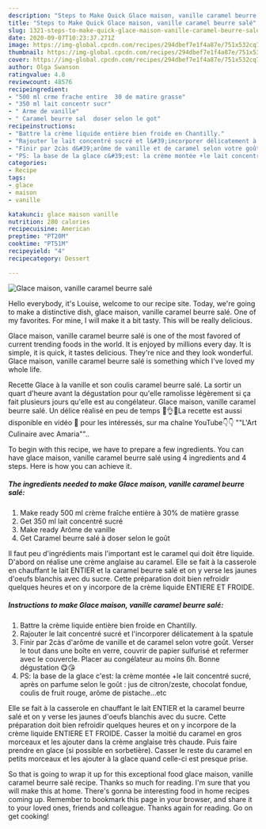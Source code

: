 ```yaml
---
description: "Steps to Make Quick Glace maison, vanille caramel beurre salé"
title: "Steps to Make Quick Glace maison, vanille caramel beurre salé"
slug: 1321-steps-to-make-quick-glace-maison-vanille-caramel-beurre-sale
date: 2020-09-07T10:23:37.271Z
image: https://img-global.cpcdn.com/recipes/294dbef7e1f4a87e/751x532cq70/glace-maison-vanille-caramel-beurre-sale-photo-principale-de-la-recette.jpg
thumbnail: https://img-global.cpcdn.com/recipes/294dbef7e1f4a87e/751x532cq70/glace-maison-vanille-caramel-beurre-sale-photo-principale-de-la-recette.jpg
cover: https://img-global.cpcdn.com/recipes/294dbef7e1f4a87e/751x532cq70/glace-maison-vanille-caramel-beurre-sale-photo-principale-de-la-recette.jpg
author: Olga Swanson
ratingvalue: 4.8
reviewcount: 48576
recipeingredient:
- "500 ml crme frache entire  30 de matire grasse"
- "350 ml lait concentr sucr"
- " Arme de vanille"
- " Caramel beurre sal  doser selon le got"
recipeinstructions:
- "Battre la crème liquide entière bien froide en Chantilly."
- "Rajouter le lait concentré sucré et l&#39;incorporer délicatement à la spatule"
- "Finir par 2càs d&#39;arôme de vanille et de caramel selon votre goût. Verser le tout dans une boîte en verre, couvrir de papier sulfurisé et refermer avec le couvercle. Placer au congélateur au moins 6h. Bonne dégustation 😋😘"
- "PS: la base de la glace c&#39;est: la crème montée +le lait concentré sucré, après on parfume selon le goût : jus de citron/zeste, chocolat fondue, coulis de fruit rouge, arôme de pistache...etc"
categories:
- Recipe
tags:
- glace
- maison
- vanille

katakunci: glace maison vanille 
nutrition: 280 calories
recipecuisine: American
preptime: "PT20M"
cooktime: "PT51M"
recipeyield: "4"
recipecategory: Dessert

---
```



![Glace maison, vanille caramel beurre salé](https://img-global.cpcdn.com/recipes/294dbef7e1f4a87e/751x532cq70/glace-maison-vanille-caramel-beurre-sale-photo-principale-de-la-recette.jpg)

Hello everybody, it's Louise, welcome to our recipe site. Today, we're going to make a distinctive dish, glace maison, vanille caramel beurre salé. One of my favorites. For mine, I will make it a bit tasty. This will be really delicious.

Glace maison, vanille caramel beurre salé is one of the most favored of current trending foods in the world. It is enjoyed by millions every day. It is simple, it is quick, it tastes delicious. They're nice and they look wonderful. Glace maison, vanille caramel beurre salé is something which I've loved my whole life.

Recette Glace à la vanille et son coulis caramel beurre salé. La sortir un quart d&#39;heure avant la dégustation pour qu&#39;elle ramolisse légèrement si ça fait plusieurs jours qu&#39;elle est au congélateur. Glace maison, vanille caramel beurre salé. Un délice réalisé en peu de temps 🍦👌😋La recette est aussi disponible en vidéo 🎥 pour les intéressés, sur ma chaîne YouTube👇👇 &#34;&#34;L&#39;Art Culinaire avec Amaria&#34;&#34;..


To begin with this recipe, we have to prepare a few ingredients. You can have glace maison, vanille caramel beurre salé using 4 ingredients and 4 steps. Here is how you can achieve it.

<!--inarticleads1-->

##### The ingredients needed to make Glace maison, vanille caramel beurre salé:

1. Make ready 500 ml crème fraîche entière à 30% de matière grasse
1. Get 350 ml lait concentré sucré
1. Make ready  Arôme de vanille
1. Get  Caramel beurre salé à doser selon le goût


Il faut peu d&#39;ingrédients mais l&#39;important est le caramel qui doit être liquide. D&#39;abord on réalise une crème anglaise au caramel. Elle se fait à la casserole en chauffant le lait ENTIER et la caramel beurre salé et on y verse les jaunes d&#39;oeufs blanchis avec du sucre. Cette préparation doit bien refroidir quelques heures et on y incorpore de la crème liquide ENTIERE ET FROIDE. 

<!--inarticleads2-->

##### Instructions to make Glace maison, vanille caramel beurre salé:

1. Battre la crème liquide entière bien froide en Chantilly.
1. Rajouter le lait concentré sucré et l&#39;incorporer délicatement à la spatule
1. Finir par 2càs d&#39;arôme de vanille et de caramel selon votre goût. Verser le tout dans une boîte en verre, couvrir de papier sulfurisé et refermer avec le couvercle. Placer au congélateur au moins 6h. Bonne dégustation 😋😘
1. PS: la base de la glace c&#39;est: la crème montée +le lait concentré sucré, après on parfume selon le goût : jus de citron/zeste, chocolat fondue, coulis de fruit rouge, arôme de pistache...etc


Elle se fait à la casserole en chauffant le lait ENTIER et la caramel beurre salé et on y verse les jaunes d&#39;oeufs blanchis avec du sucre. Cette préparation doit bien refroidir quelques heures et on y incorpore de la crème liquide ENTIERE ET FROIDE. Casser la moitié du caramel en gros morceaux et les ajouter dans la crème anglaise très chaude. Puis faire prendre en glace (si possible en sorbetière). Casser le reste du caramel en petits morceaux et les ajouter à la glace quand celle-ci est presque prise. 

So that is going to wrap it up for this exceptional food glace maison, vanille caramel beurre salé recipe. Thanks so much for reading. I'm sure that you will make this at home. There's gonna be interesting food in home recipes coming up. Remember to bookmark this page in your browser, and share it to your loved ones, friends and colleague. Thanks again for reading. Go on get cooking!

